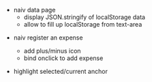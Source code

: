 - naiv data page
  - display JSON.stringify of localStorage data
  - allow to fill up localStorage from text-area

+ naiv register an expense
  + add plus/minus icon
  + bind onclick to add expense

+ highlight selected/current anchor
